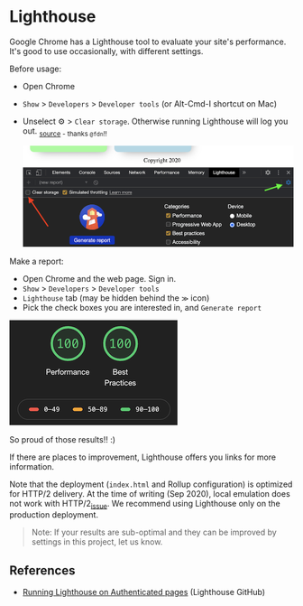 # Lighthouse

Google Chrome has a Lighthouse tool to evaluate your site's performance. It's good to use occasionally, with different settings.

Before usage:

- Open Chrome
- `Show` > `Developers` > `Developer tools` (or Alt-Cmd-I shortcut on Mac)
- Unselect ⚙️ > `Clear storage`. Otherwise running Lighthouse will log you out. <sub>[source](https://github.com/GoogleChrome/lighthouse/issues/1418) - thanks `@fdn`!!</sub>

   ![](.images/lighthouse-un-clear-storage.png)

Make a report:

- Open Chrome and the web page. Sign in.
- `Show` > `Developers` > `Developer tools`
- `Lighthouse` tab (may be hidden behind the `≫` icon)
- Pick the check boxes you are interested in, and `Generate report`

![](.images/lighthouse-report.png)

So proud of those results!! :)

If there are places to improvement, Lighthouse offers you links for more information.

Note that the deployment (`index.html` and Rollup configuration) is optimized for HTTP/2 delivery. At the time of writing (Sep 2020), local emulation does not work with HTTP/2<sub>[issue](https://github.com/firebase/firebase-tools/issues/2518)</sub>. We recommend using Lighthouse only on the production deployment.

>Note: If your results are sub-optimal and they can be improved by settings in this project, let us know.


## References

- [Running Lighthouse on Authenticated pages](https://github.com/GoogleChrome/lighthouse/blob/master/docs/authenticated-pages.md) (Lighthouse GitHub)

